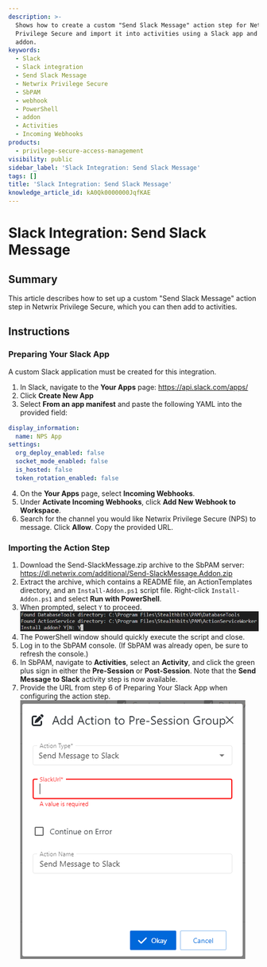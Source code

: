 ```yaml
---
description: >-
  Shows how to create a custom "Send Slack Message" action step for Netwrix
  Privilege Secure and import it into activities using a Slack app and provided
  addon.
keywords:
  - Slack
  - Slack integration
  - Send Slack Message
  - Netwrix Privilege Secure
  - SbPAM
  - webhook
  - PowerShell
  - addon
  - Activities
  - Incoming Webhooks
products:
  - privilege-secure-access-management
visibility: public
sidebar_label: 'Slack Integration: Send Slack Message'
tags: []
title: 'Slack Integration: Send Slack Message'
knowledge_article_id: kA0Qk0000000JqfKAE
---
```


# Slack Integration: Send Slack Message

## Summary

This article describes how to set up a custom "Send Slack Message" action step in Netwrix Privilege Secure, which you can then add to activities.

## Instructions

### Preparing Your Slack App

A custom Slack application must be created for this integration.

1. In Slack, navigate to the **Your Apps** page: https://api.slack.com/apps/
2. Click **Create New App**
3. Select **From an app manifest** and paste the following YAML into the provided field:

```yaml
display_information:
  name: NPS App
settings:
  org_deploy_enabled: false
  socket_mode_enabled: false
  is_hosted: false
  token_rotation_enabled: false
```

4. On the **Your Apps** page, select **Incoming Webhooks**.
5. Under **Activate Incoming Webhooks**, click **Add New Webhook to Workspace**.
<a id="URL2"></a>
6. Search for the channel you would like Netwrix Privilege Secure (NPS) to message. Click **Allow**. Copy the provided URL.

### Importing the Action Step

1. Download the Send-SlackMessage.zip archive to the SbPAM server: https://dl.netwrix.com/additional/Send-SlackMessage.Addon.zip
2. Extract the archive, which contains a README file, an ActionTemplates directory, and an `Install-Addon.ps1` script file. Right-click `Install-Addon.ps1` and select **Run with PowerShell**.
3. When prompted, select `Y` to proceed.
![image.png](images/ka0Qk0000001ELt_0EMQk000001pkUr.png)
4. The PowerShell window should quickly execute the script and close.
5. Log in to the SbPAM console. (If SbPAM was already open, be sure to refresh the console.)
6. In SbPAM, navigate to **Activities**, select an **Activity**, and click the green plus sign in either the **Pre-Session** or **Post-Session**. Note that the **Send Message to Slack** activity step is now available.
7. Provide the URL from step 6 of Preparing Your Slack App when configuring the action step.
![image.png](images/ka0Qk0000001ELt_0EMQk000001ovYn.png)
